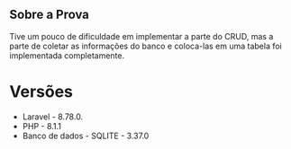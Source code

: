 ## Sobre a Prova

Tive um pouco de dificuldade em implementar a parte do CRUD, mas a parte de coletar as informações do banco e coloca-las em uma tabela foi implementada completamente.

# Versões
- Laravel - 8.78.0.
- PHP - 8.1.1
- Banco de dados - SQLITE - 3.37.0